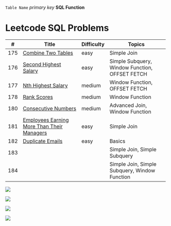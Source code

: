 

`Table Name`            *primary key*         **SQL Function**

# Leetcode SQL Problems

#|Title|Difficulty|Topics
--|--|--|--
175|[Combine Two Tables](https://github.com/AlexaWu/Leetcode/blob/main/SQL.md#175-combine-two-tables-easy)|easy|Simple Join
176|[Second Highest Salary](https://github.com/AlexaWu/Leetcode/blob/main/SQL.md#176-second-highest-salary-easy)|easy|Simple Subquery, Window Function, OFFSET FETCH
177|[Nth Highest Salary](https://github.com/AlexaWu/Leetcode/blob/main/SQL.md#177-nth-highest-salary-medium)|medium|Window Function, OFFSET FETCH
178|[Rank Scores](https://github.com/AlexaWu/Leetcode/blob/main/SQL.md#178-rank-scores-medium)|medium|Window Function
180|[Consecutive Numbers](https://github.com/AlexaWu/Leetcode/blob/main/SQL.md#180-consecutive-numbers-medium)|medium|Advanced Join, Window Function
181|[Employees Earning More Than Their Managers](https://github.com/AlexaWu/Leetcode/blob/main/SQL.md#181-employees-earning-more-than-their-managers-easy)|easy|Simple Join
182|[Duplicate Emails](https://github.com/AlexaWu/Leetcode/blob/main/SQL.md#182-duplicate-emails-easy)|easy|Basics
183| | |Simple Join, Simple Subquery
184| | |Simple Join, Simple Subquery, Window Function








![](https://github.com/AlexaWu/Leetcode/blob/main/SQL%20illustration/cheatsheet.PNG)

![](https://github.com/AlexaWu/Leetcode/blob/main/SQL%20illustration/cheatsheet%201.png)

![](https://github.com/AlexaWu/Leetcode/blob/main/SQL%20illustration/cheatsheet%202.png)

![](https://github.com/AlexaWu/Leetcode/blob/main/SQL%20illustration/cheatsheet%203.png)
